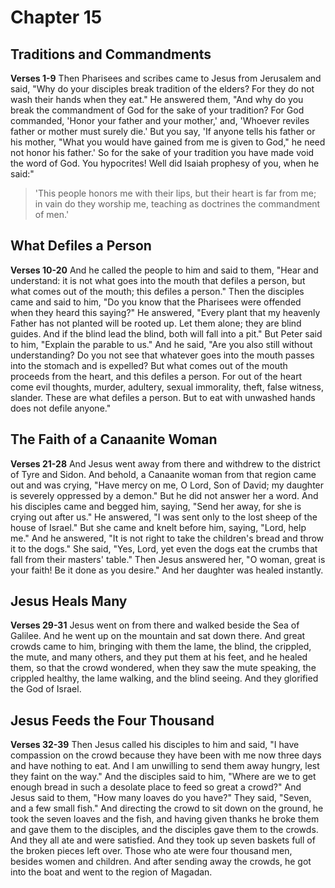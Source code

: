 # Chapter 15
## Traditions and Commandments
**Verses 1-9**
Then Pharisees and scribes came to Jesus from Jerusalem and said, "Why do your disciples break tradition of the elders? For they do not wash their hands when they eat." He answered them, "And why do you break the commandment of God for the sake of your tradition? For God commanded, 'Honor your father and your mother,' and, 'Whoever reviles father or mother must surely die.' But you say, 'If anyone tells his father or his mother, "What you would have gained from me is given to God," he need not honor his father.' So for the sake of your tradition you have made void the word of God. You hypocrites! Well did Isaiah prophesy of you, when he said:"

> 'This people honors me with their lips,
> but their heart is far from me;
> in vain do they worship me,
> teaching as doctrines the commandment of men.'

## What Defiles a Person
**Verses 10-20**
And he called the people to him and said to them, "Hear and understand: it is not what goes into the mouth that defiles a person, but what comes out of the mouth; this defiles a person." Then the disciples came and said to him, "Do you know that the Pharisees were offended when they heard this saying?" He answered, "Every plant that my heavenly Father has not planted will be rooted up. Let them alone; they are blind guides. And if the blind lead the blind, both will fall into a pit." But Peter said to him, "Explain the parable to us." And he said, "Are you also still without understanding? Do you not see that whatever goes into the mouth passes into the stomach and is expelled? But what comes out of the mouth proceeds from the heart, and this defiles a person. For out of the heart come evil thoughts, murder, adultery, sexual immorality, theft, false witness, slander. These are what defiles a person. But to eat with unwashed hands does not defile anyone."

## The Faith of a Canaanite Woman
**Verses 21-28**
And Jesus went away from there and withdrew to the district of Tyre and Sidon. And behold, a Canaanite woman from that region came out and was crying, "Have mercy on me, O Lord, Son of David; my daughter is severely oppressed by a demon." But he did not answer her a word. And his disciples came and begged him, saying, "Send her away, for she is crying out after us." He answered, "I was sent only to the lost sheep of the house of Israel." But she came and knelt before him, saying, "Lord, help me." And he answered, "It is not right to take the children's bread and throw it to the dogs." She said, "Yes, Lord, yet even the dogs eat the crumbs that fall from their masters' table." Then Jesus answered her, "O woman, great is your faith! Be it done as you desire." And her daughter was healed instantly.

## Jesus Heals Many
**Verses 29-31**
Jesus went on from there and walked beside the Sea of Galilee. And he went up on the mountain and sat down there. And great crowds came to him, bringing with them the lame, the blind, the crippled, the mute, and many others, and they put them at his feet, and he healed them, so that the crowd wondered, when they saw the mute speaking, the crippled healthy, the lame walking, and the blind seeing. And they glorified the God of Israel.

## Jesus Feeds the Four Thousand
**Verses 32-39**
Then Jesus called his disciples to him and said, "I have compassion on the crowd because they have been with me now three days and have nothing to eat. And I am unwilling to send them away hungry, lest they faint on the way." And the disciples said to him, "Where are we to get enough bread in such a desolate place to feed so great a crowd?" And Jesus said to them, "How many loaves do you have?" They said, "Seven, and a few small fish." And directing the crowd to sit down on the ground, he took the seven loaves and the fish, and having given thanks he broke them and gave them to the disciples, and the disciples gave them to the crowds.
And they all ate and were satisfied. And they took up seven baskets full of the broken pieces left over. Those who ate were four thousand men, besides women and children. And after sending away the crowds, he got into the boat and went to the region of Magadan.